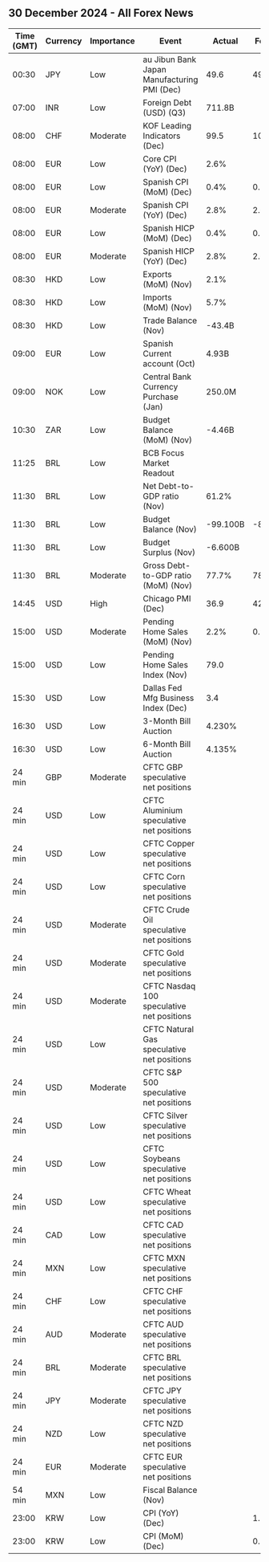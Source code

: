 ## 30 December 2024 - All Forex News

| Time (GMT) | Currency | Importance | Event | Actual | Forecast | Previous |
|------|----------|------------|-------|--------|----------|----------|
| 00:30 | JPY | Low | au Jibun Bank Japan Manufacturing PMI (Dec) | 49.6 | 49.5 | 49.0 |
| 07:00 | INR | Low | Foreign Debt (USD) (Q3) | 711.8B |  | 682.3B |
| 08:00 | CHF | Moderate | KOF Leading Indicators (Dec) | 99.5 | 101.1 | 102.9 |
| 08:00 | EUR | Low | Core CPI (YoY) (Dec) | 2.6% |  | 2.4% |
| 08:00 | EUR | Low | Spanish CPI (MoM) (Dec) | 0.4% | 0.3% | 0.2% |
| 08:00 | EUR | Moderate | Spanish CPI (YoY) (Dec) | 2.8% | 2.6% | 2.4% |
| 08:00 | EUR | Low | Spanish HICP (MoM) (Dec) | 0.4% | 0.3% | 0.0% |
| 08:00 | EUR | Moderate | Spanish HICP (YoY) (Dec) | 2.8% | 2.6% | 2.4% |
| 08:30 | HKD | Low | Exports (MoM) (Nov) | 2.1% |  | 3.5% |
| 08:30 | HKD | Low | Imports (MoM) (Nov) | 5.7% |  | 4.5% |
| 08:30 | HKD | Low | Trade Balance (Nov) | -43.4B |  | -31.0B |
| 09:00 | EUR | Low | Spanish Current account (Oct) | 4.93B |  | 3.60B |
| 09:00 | NOK | Low | Central Bank Currency Purchase (Jan) | 250.0M |  | 150.0M |
| 10:30 | ZAR | Low | Budget Balance (MoM) (Nov) | -4.46B |  | -46.08B |
| 11:25 | BRL | Low | BCB Focus Market Readout |  |  |  |
| 11:30 | BRL | Low | Net Debt-to-GDP ratio (Nov) | 61.2% |  | 62.1% |
| 11:30 | BRL | Low | Budget Balance (Nov) | -99.100B | -83.400B | -74.681B |
| 11:30 | BRL | Low | Budget Surplus (Nov) | -6.600B |  | 36.883B |
| 11:30 | BRL | Moderate | Gross Debt-to-GDP ratio (MoM) (Nov) | 77.7% | 78.9% | 78.6% |
| 14:45 | USD | High | Chicago PMI (Dec) | 36.9 | 42.7 | 40.2 |
| 15:00 | USD | Moderate | Pending Home Sales (MoM) (Nov) | 2.2% | 0.9% | 1.8% |
| 15:00 | USD | Low | Pending Home Sales Index (Nov) | 79.0 |  | 77.3 |
| 15:30 | USD | Low | Dallas Fed Mfg Business Index (Dec) | 3.4 |  | -2.7 |
| 16:30 | USD | Low | 3-Month Bill Auction | 4.230% |  | 4.240% |
| 16:30 | USD | Low | 6-Month Bill Auction | 4.135% |  | 4.170% |
| 24 min | GBP | Moderate | CFTC GBP speculative net positions |  |  | 21.6K |
| 24 min | USD | Low | CFTC Aluminium speculative net positions |  |  | 2.5K |
| 24 min | USD | Low | CFTC Copper speculative net positions |  |  | 5.9K |
| 24 min | USD | Low | CFTC Corn speculative net positions |  |  | 221.8K |
| 24 min | USD | Moderate | CFTC Crude Oil speculative net positions |  |  | 230.0K |
| 24 min | USD | Moderate | CFTC Gold speculative net positions |  |  | 262.0K |
| 24 min | USD | Moderate | CFTC Nasdaq 100 speculative net positions |  |  | 36.1K |
| 24 min | USD | Low | CFTC Natural Gas speculative net positions |  |  | -128.2K |
| 24 min | USD | Moderate | CFTC S&P 500 speculative net positions |  |  | -39.9K |
| 24 min | USD | Low | CFTC Silver speculative net positions |  |  | 40.3K |
| 24 min | USD | Low | CFTC Soybeans speculative net positions |  |  | -109.3K |
| 24 min | USD | Low | CFTC Wheat speculative net positions |  |  | -79.3K |
| 24 min | CAD | Low | CFTC CAD speculative net positions |  |  | -182.1K |
| 24 min | MXN | Low | CFTC MXN speculative net positions |  |  | 14.6K |
| 24 min | CHF | Low | CFTC CHF speculative net positions |  |  | -21.8K |
| 24 min | AUD | Moderate | CFTC AUD speculative net positions |  |  | -61.5K |
| 24 min | BRL | Moderate | CFTC BRL speculative net positions |  |  | -20.9K |
| 24 min | JPY | Moderate | CFTC JPY speculative net positions |  |  | 6.0K |
| 24 min | NZD | Low | CFTC NZD speculative net positions |  |  | -42.5K |
| 24 min | EUR | Moderate | CFTC EUR speculative net positions |  |  | -65.9K |
| 54 min | MXN | Low | Fiscal Balance (Nov) |  |  | 37.66B |
| 23:00 | KRW | Low | CPI (YoY) (Dec) |  | 1.7% | 1.5% |
| 23:00 | KRW | Low | CPI (MoM) (Dec) |  | 0.2% | -0.3% |
